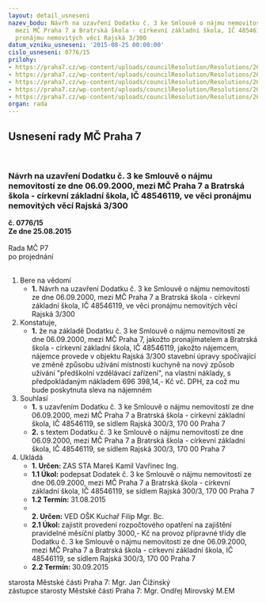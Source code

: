 ```yaml
---
layout: detail_usneseni
nazev_bodu: Návrh na uzavření Dodatku č. 3 ke Smlouvě o nájmu nemovitostí ze dne 06.09.2000,
  mezi MČ Praha 7 a Bratrská škola - církevní základní škola, IČ 48546119, ve věci
  pronájmu nemovitých věcí Rajská 3/300
datum_vzniku_usneseni: '2015-08-25 00:00:00'
cislo_usneseni: 0776/15
prilohy:
- https://praha7.cz/wp-content/uploads/councilResolution/Resolutions/26073/54-15-priloha_01_dod3rajska.doc
- https://praha7.cz/wp-content/uploads/councilResolution/Resolutions/26073/54-15-priloha_02_dod3rajska.pdf
- https://praha7.cz/wp-content/uploads/councilResolution/Resolutions/26073/54-15-priloha_03_dod3rajska.doc
- https://praha7.cz/wp-content/uploads/councilResolution/Resolutions/26073/54-15-priloha_04_dod3rajska.jpg
- https://praha7.cz/wp-content/uploads/councilResolution/Resolutions/26073/54-15-priloha_05_dod3rajska.pdf
organ: rada
---
```

<div id="ucUsn_pList" class="usn">
	<span><h2>Usnesení rady MČ Praha 7 </h2>
<br></span><div class="standBody">
<span><h3>Návrh na uzavření Dodatku č. 3 ke Smlouvě o nájmu nemovitostí ze dne 06.09.2000, mezi MČ Praha 7 a Bratrská škola - církevní základní škola, IČ 48546119, ve věci pronájmu nemovitých věcí Rajská 3/300</h3></span><div class="center">
		<strong>č. 0776/15</strong><br>
	</div>
<div class="center">
		<strong>Ze dne 25.08.2015</strong><br><br>
	</div>Rada MČ P7<br> po projednání<br><br><ol>
<li>Bere na vědomí<ul><li>
<strong>1.</strong> Návrh na uzavření Dodatku č. 3 ke Smlouvě o nájmu nemovitostí ze dne 06.09.2000, mezi MČ Praha 7 a Bratrská škola - církevní základní škola,  IČ 48546119, ve věci pronájmu nemovitých věcí Rajská 3/300</li></ul>
</li>
<li>Konstatuje,<ul><li>
<strong>1.</strong> že na základě Dodatku č. 3 ke Smlouvě o nájmu nemovitostí ze dne 06.09.2000, mezi MČ Praha 7, jakožto pronajímatelem a Bratrská škola - církevní základní škola, IČ 48546119, jakožto nájemcem, nájemce provede v objektu Rajská 3/300 stavební úpravy spočívající ve změně způsobu užívání místnosti kuchyně na nový způsob užívání "předškolní vzdělávací zařízení", na vlastní náklady, s předpokládaným nákladem 696 398,14,- Kč vč. DPH, za což mu bude poskytnuta sleva na nájemném</li></ul>
</li>
<li>Souhlasí<ul>
<li>
<strong>1.</strong> s uzavřením Dodatku č. 3 ke Smlouvě o nájmu nemovitostí ze dne 06.09.2000, mezi MČ Praha 7 a Bratrská škola - církevní základní škola, IČ 48546119,  se sídlem Rajská 300/3, 170 00 Praha 7</li>
<li>
<strong>2.</strong> s textem Dodatku č. 3 ke Smlouvě o nájmu nemovitostí ze dne 06.09.2000, mezi MČ Praha 7 a Bratrská škola - církevní základní škola, IČ 48546119, se sídlem Rajská 300/3, 170 00 Praha 7    </li>
</ul>
</li>
<li>Ukládá<ul>
<li>
<strong>1. Určen: </strong>ZAS STA Mareš Kamil Vavřinec Ing.</li>
<li>
<strong>1.1 Úkol: </strong>podepsat Dodatek č. 3 ke Smlouvě o nájmu nemovitostí ze dne 06.09.2000, mezi MČ Praha 7 a Bratrská škola - církevní základní škola, IČ 48546119, se sídlem Rajská 300/3, 170 00 Praha 7</li>
<li>
<strong>1.2 Termín: </strong>31.08.2015</li>
<li>
<strong><br>2. Určen: </strong>VED OŠK Kuchař Filip Mgr. Bc.</li>
<li>
<strong>2.1 Úkol: </strong>zajistit provedení rozpočtového opatření na zajištění pravidelné měsíční platby 3000,- Kč na provoz přípravné třídy dle Dodatku č. 3 ke Smlouvě  o nájmu nemovitostí ze dne 06.09.2000, mezi MČ Praha 7 a Bratrská škola - církevní základní škola, IČ 48546119, se sídlem Rajská 300/3,  170 00 Praha 7</li>
<li>
<strong>2.2 Termín: </strong>30.09.2015</li>
</ul>
</li>
</ol>starosta Městské části Praha 7: Mgr. Jan Čižinský<br>zástupce starosty Městské části Praha 7: Mgr. Ondřej Mirovský M.EM 
</div>
</div>